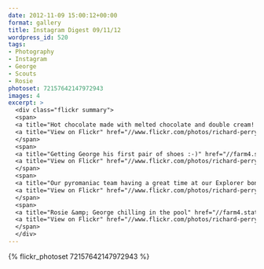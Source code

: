 ```yaml
---
date: 2012-11-09 15:00:12+00:00
format: gallery
title: Instagram Digest 09/11/12
wordpress_id: 520
tags:
- Photography
- Instagram
- George
- Scouts
- Rosie
photoset: 72157642147972943
images: 4
excerpt: >
  <div class="flickr summary">
  <span>
  <a title="Hot chocolate made with melted chocolate and double cream! A ridiculously sickly drink, but very, very nice. Thank you Rosie :-)" href="//farm4.staticflickr.com/3653/13058745125_5525a61e27_b.jpg" class="image cboxElement" rel="gallery4"><img src="//farm4.staticflickr.com/3653/13058745125_5525a61e27_q.jpg" alt="Hot chocolate made with melted chocolate and double cream! A ridiculously sickly drink, but very, very nice. Thank you Rosie :-)"></a>
  <a title="View on Flickr" href="//www.flickr.com/photos/richard-perry/13058745125/" class="flickrlink"> </a>
  </span>
  <span>
  <a title="Getting George his first pair of shoes :-)" href="//farm4.staticflickr.com/3258/13058742095_8d0b6292a3_b.jpg" class="image cboxElement" rel="gallery4"><img src="//farm4.staticflickr.com/3258/13058742095_8d0b6292a3_q.jpg" alt="Getting George his first pair of shoes :-)"></a>
  <a title="View on Flickr" href="//www.flickr.com/photos/richard-perry/13058742095/" class="flickrlink"> </a>
  </span>
  <span>
  <a title="Our pyromaniac team having a great time at our Explorer bonfire last night" href="//farm3.staticflickr.com/2065/13058739705_8151c66b69_b.jpg" class="image cboxElement" rel="gallery4"><img src="//farm3.staticflickr.com/2065/13058739705_8151c66b69_q.jpg" alt="Our pyromaniac team having a great time at our Explorer bonfire last night"></a>
  <a title="View on Flickr" href="//www.flickr.com/photos/richard-perry/13058739705/" class="flickrlink"> </a>
  </span>
  <span>
  <a title="Rosie &amp; George chilling in the pool" href="//farm4.staticflickr.com/3164/13058865513_0580ae9789_b.jpg" class="image cboxElement" rel="gallery4"><img src="//farm4.staticflickr.com/3164/13058865513_0580ae9789_q.jpg" alt="Rosie &amp; George chilling in the pool"></a>
  <a title="View on Flickr" href="//www.flickr.com/photos/richard-perry/13058865513/" class="flickrlink"> </a>
  </span>
  </div>
---
```


{% flickr_photoset 72157642147972943 %}